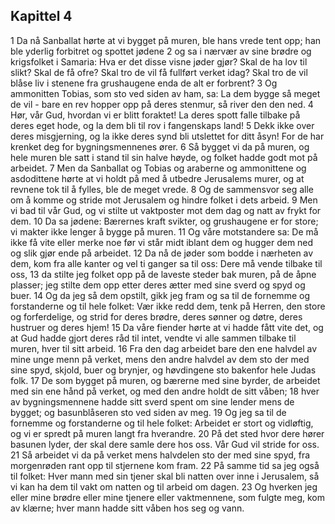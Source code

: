 ## Kapittel 4

1 Da nå Sanballat hørte at vi bygget på muren, ble hans vrede tent opp; han ble yderlig forbitret og spottet jødene
2 og sa i nærvær av sine brødre og krigsfolket i Samaria: Hva er det disse visne jøder gjør? Skal de ha lov til slikt? Skal de få ofre? Skal tro de vil få fullført verket idag? Skal tro de vil blåse liv i stenene fra grushaugene enda de alt er forbrent?
3 Og ammonitten Tobias, som sto ved siden av ham, sa: La dem bygge så meget de vil - bare en rev hopper opp på deres stenmur, så river den den ned.
4 Hør, vår Gud, hvordan vi er blitt foraktet! La deres spott falle tilbake på deres eget hode, og la dem bli til rov i fangenskaps land!
5 Dekk ikke over deres misgjerning, og la ikke deres synd bli utslettet for ditt åsyn! For de har krenket deg for bygningsmennenes ører.
6 Så bygget vi da på muren, og hele muren ble satt i stand til sin halve høyde, og folket hadde godt mot på arbeidet.
7 Men da Sanballat og Tobias og araberne og ammonittene og asdodittene hørte at vi holdt på med å utbedre Jerusalems murer, og at revnene tok til å fylles, ble de meget vrede.
8 Og de sammensvor seg alle om å komme og stride mot Jerusalem og hindre folket i dets arbeid.
9 Men vi bad til vår Gud, og vi stilte ut vaktposter mot dem dag og natt av frykt for dem.
10 Da sa jødene: Bærernes kraft svikter, og grushaugene er for store; vi makter ikke lenger å bygge på muren.
11 Og våre motstandere sa: De må ikke få vite eller merke noe før vi står midt iblant dem og hugger dem ned og slik gjør ende på arbeidet.
12 Da nå de jøder som bodde i nærheten av dem, kom fra alle kanter og vel ti ganger sa til oss: Dere må vende tilbake til oss,
13 da stilte jeg folket opp på de laveste steder bak muren, på de åpne plasser; jeg stilte dem opp etter deres ætter med sine sverd og spyd og buer.
14 Og da jeg så dem opstilt, gikk jeg fram og sa til de fornemme og forstanderne og til hele folket: Vær ikke redd dem, tenk på Herren, den store og forferdelige, og strid for deres brødre, deres sønner og døtre, deres hustruer og deres hjem!
15 Da våre fiender hørte at vi hadde fått vite det, og at Gud hadde gjort deres råd til intet, vendte vi alle sammen tilbake til muren, hver til sitt arbeid.
16 Fra den dag arbeidet bare den ene halvdel av mine unge menn på verket, mens den andre halvdel av dem sto der med sine spyd, skjold, buer og brynjer, og høvdingene sto bakenfor hele Judas folk.
17 De som bygget på muren, og bærerne med sine byrder, de arbeidet med sin ene hånd på verket, og med den andre holdt de sitt våben;
18 hver av bygningsmennene hadde sitt sverd spent om sine lender mens de bygget; og basunblåseren sto ved siden av meg.
19 Og jeg sa til de fornemme og forstanderne og til hele folket: Arbeidet er stort og vidløftig, og vi er spredt på muren langt fra hverandre.
20 På det sted hvor dere hører basunen lyder, der skal dere samle dere hos oss. Vår Gud vil stride for oss.
21 Så arbeidet vi da på verket mens halvdelen sto der med sine spyd, fra morgenrøden rant opp til stjernene kom fram.
22 På samme tid sa jeg også til folket: Hver mann med sin tjener skal bli natten over inne i Jerusalem, så vi kan ha dem til vakt om natten og til arbeid om dagen.
23 Og hverken jeg eller mine brødre eller mine tjenere eller vaktmennene, som fulgte meg, kom av klærne; hver mann hadde sitt våben hos seg og vann.
